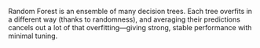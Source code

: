 Random Forest is an ensemble of many decision trees. Each tree overfits in a different way (thanks to randomness), and averaging their predictions cancels out a lot of that overfitting—giving strong, stable performance with minimal tuning.
